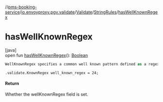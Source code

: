 //[pms-booking-service](../../../../index.md)/[io.envoyproxy.pgv.validate](../../index.md)/[Validate](../index.md)/[StringRules](index.md)/[hasWellKnownRegex](has-well-known-regex.md)

# hasWellKnownRegex

[java]\
open fun [hasWellKnownRegex](has-well-known-regex.md)(): [Boolean](https://kotlinlang.org/api/core/kotlin-stdlib/kotlin/-boolean/index.html)

```kotlin
WellKnownRegex specifies a common well known pattern defined as a regex.

```
`.validate.KnownRegex well_known_regex = 24;`

#### Return

Whether the wellKnownRegex field is set.
